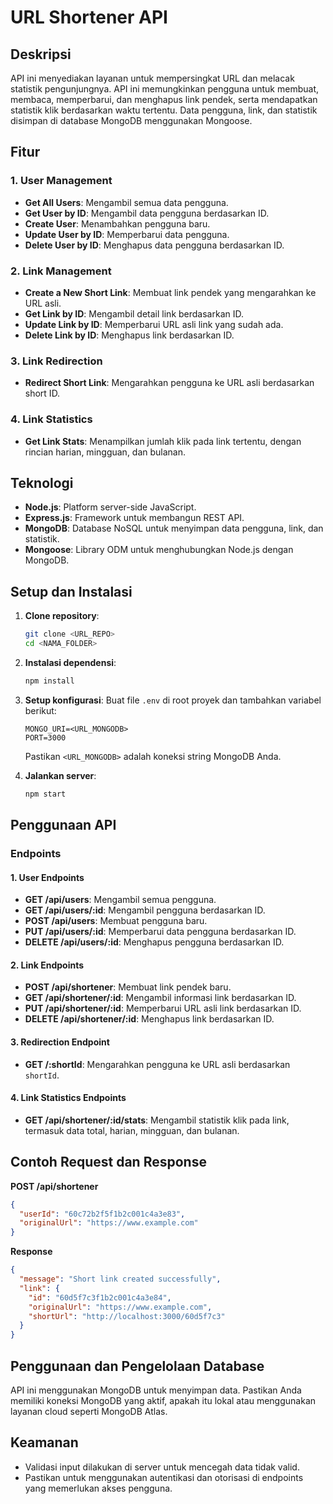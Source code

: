 

# URL Shortener API

## Deskripsi
API ini menyediakan layanan untuk mempersingkat URL dan melacak statistik pengunjungnya. API ini memungkinkan pengguna untuk membuat, membaca, memperbarui, dan menghapus link pendek, serta mendapatkan statistik klik berdasarkan waktu tertentu. Data pengguna, link, dan statistik disimpan di database MongoDB menggunakan Mongoose.

## Fitur
### 1. User Management
- **Get All Users**: Mengambil semua data pengguna.
- **Get User by ID**: Mengambil data pengguna berdasarkan ID.
- **Create User**: Menambahkan pengguna baru.
- **Update User by ID**: Memperbarui data pengguna.
- **Delete User by ID**: Menghapus data pengguna berdasarkan ID.

### 2. Link Management
- **Create a New Short Link**: Membuat link pendek yang mengarahkan ke URL asli.
- **Get Link by ID**: Mengambil detail link berdasarkan ID.
- **Update Link by ID**: Memperbarui URL asli link yang sudah ada.
- **Delete Link by ID**: Menghapus link berdasarkan ID.

### 3. Link Redirection
- **Redirect Short Link**: Mengarahkan pengguna ke URL asli berdasarkan short ID.

### 4. Link Statistics
- **Get Link Stats**: Menampilkan jumlah klik pada link tertentu, dengan rincian harian, mingguan, dan bulanan.

## Teknologi
- **Node.js**: Platform server-side JavaScript.
- **Express.js**: Framework untuk membangun REST API.
- **MongoDB**: Database NoSQL untuk menyimpan data pengguna, link, dan statistik.
- **Mongoose**: Library ODM untuk menghubungkan Node.js dengan MongoDB.

## Setup dan Instalasi
1. **Clone repository**:
   ```bash
   git clone <URL_REPO>
   cd <NAMA_FOLDER>
   ```

2. **Instalasi dependensi**:
   ```bash
   npm install
   ```

3. **Setup konfigurasi**:
   Buat file `.env` di root proyek dan tambahkan variabel berikut:
   ```env
   MONGO_URI=<URL_MONGODB>
   PORT=3000
   ```

   Pastikan `<URL_MONGODB>` adalah koneksi string MongoDB Anda.

4. **Jalankan server**:
   ```bash
   npm start
   ```

## Penggunaan API
### Endpoints
#### 1. User Endpoints
- **GET /api/users**: Mengambil semua pengguna.
- **GET /api/users/:id**: Mengambil pengguna berdasarkan ID.
- **POST /api/users**: Membuat pengguna baru.
- **PUT /api/users/:id**: Memperbarui data pengguna berdasarkan ID.
- **DELETE /api/users/:id**: Menghapus pengguna berdasarkan ID.

#### 2. Link Endpoints
- **POST /api/shortener**: Membuat link pendek baru.
- **GET /api/shortener/:id**: Mengambil informasi link berdasarkan ID.
- **PUT /api/shortener/:id**: Memperbarui URL asli link berdasarkan ID.
- **DELETE /api/shortener/:id**: Menghapus link berdasarkan ID.

#### 3. Redirection Endpoint
- **GET /:shortId**: Mengarahkan pengguna ke URL asli berdasarkan `shortId`.

#### 4. Link Statistics Endpoints
- **GET /api/shortener/:id/stats**: Mengambil statistik klik pada link, termasuk data total, harian, mingguan, dan bulanan.

## Contoh Request dan Response
**POST /api/shortener**
```json
{
  "userId": "60c72b2f5f1b2c001c4a3e83",
  "originalUrl": "https://www.example.com"
}
```

**Response**
```json
{
  "message": "Short link created successfully",
  "link": {
    "id": "60d5f7c3f1b2c001c4a3e84",
    "originalUrl": "https://www.example.com",
    "shortUrl": "http://localhost:3000/60d5f7c3"
  }
}
```

## Penggunaan dan Pengelolaan Database
API ini menggunakan MongoDB untuk menyimpan data. Pastikan Anda memiliki koneksi MongoDB yang aktif, apakah itu lokal atau menggunakan layanan cloud seperti MongoDB Atlas.

## Keamanan
- Validasi input dilakukan di server untuk mencegah data tidak valid.
- Pastikan untuk menggunakan autentikasi dan otorisasi di endpoints yang memerlukan akses pengguna.


